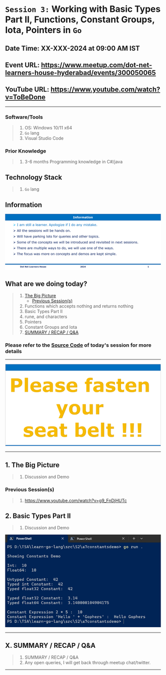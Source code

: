 # `Session 3:` Working with Basic Types Part II, Functions, Constant Groups, Iota, Pointers in `Go`

## Date Time: XX-XXX-2024 at 09:00 AM IST

## Event URL: <https://www.meetup.com/dot-net-learners-house-hyderabad/events/300050065>

## YouTube URL: <https://www.youtube.com/watch?v=ToBeDone>

---

### Software/Tools

> 1. OS: Windows 10/11 x64
> 1. `Go` lang
> 1. Visual Studio Code

### Prior Knowledge

> 1. 3-6 months Programming knowledge in C#/java

## Technology Stack

> 1. `Go` lang

## Information

![Information | 100x100](../images/Information.PNG)

## What are we doing today?

> 1. [The Big Picture](#1-the-big-picture)
>    - [Previous Session(s)](#previous-sessions)
> 1. Functions which accepts nothing and returns nothing
> 1. Basic Types Part II
> 1. rune, and characters
> 1. Pointers
> 1. Constant Groups and Iota
> 1. [SUMMARY / RECAP / Q&A](#x-summary--recap--qa)

### Please refer to the [**Source Code**](https://github.com/ViswanathaSwamy-PK-TechSkillz-Academy/learn-go-lang/tree/main/src/S3) of today's session for more details

---

![Fasten Your Seat Belt | 100x100](../images/SeatBelt.PNG)

---

## 1. The Big Picture

> 1. Discussion and Demo

### Previous Session(s)

> 1. <https://www.youtube.com/watch?v=g9_FnDjHUTc>

## 2. Basic Types Part II

> 1. Discussion and Demo

![Constant Demo](../images/S2/Constant_Demo.PNG)

---

## X. SUMMARY / RECAP / Q&A

> 1. SUMMARY / RECAP / Q&A
> 2. Any open queries, I will get back through meetup chat/twitter.

---
